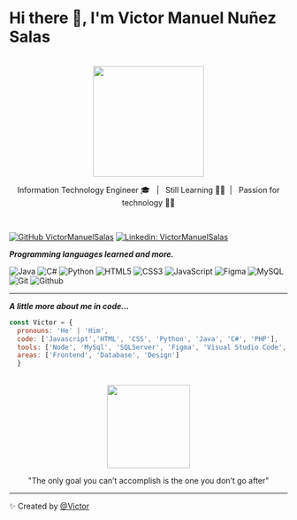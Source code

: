 
<h1>Hi there 👋, I'm Victor Manuel Nuñez Salas</h1> <br>

<div align='center' >
<img  src="https://prezigram-assets.prezicdn.net/7543a29d027e1ef78f2dad7c98409f680532c56d4e515ca8065249d304d41dbd933bd9b377e4369dde6fb2c541e55fe7eaebfe2661441168829a7e339b47f96f" width="200" />
</div>

<p align='center'>Information Technology Engineer 🎓 &nbsp;&nbsp;|&nbsp;&nbsp; Still Learning ✍🏼&nbsp;&nbsp;|&nbsp;&nbsp; Passion for technology 👨‍💻</p>
<br>
<!--
# `README.md` IN PROCESS <img src="https://ecommerce.zeyco.com/LOADER_mm.gif" width="70" />

<img src="https://www.bing.com/th/id/OGC.a68130179ec9bebd0fe70bf7542d6ef8?pid=1.7&rurl=https%3a%2f%2fgifimage.net%2fwp-content%2fuploads%2f2017%2f11%2fimagenes-gif-pinterest-12.gif&ehk=%2fB7%2bsfVKXguKYt3dLp4fQq45BcGIPsbYLFDZxatXboQ%3d" width="80"/>

<img align='right' src="https://www.bing.com/th/id/OGC.5ab3441d2c16133517a2617e5c43457c?pid=1.7&rurl=https%3a%2f%2fi.kinja-img.com%2fgawker-media%2fimage%2fupload%2fs--DV8J5N_I--%2fc_scale%2cfl_progressive%2cq_80%2cw_800%2firgwz4thubaadkxhifes.gif&ehk=xd1q4G6vlngeW65DoHosp2oAueo0J8if6uCWVqqQAYY%3d" width="400"/>


### Hi there 👋
## Welcome 👋
# to my `README.md` 👋

**VictorManuelSalas/VictorManuelSalas** is a ✨ _special_ ✨ repository because its `README.md` (this file) appears on your GitHub profile.
-->


<!--[![Twitter: prueba](https://img.shields.io/twitter/follow/usuario?style=social)](https://twitter.com/usuario)-->

[![GitHub VictorManuelSalas](https://img.shields.io/github/followers/VictorManuelSalas?label=follow&style=social)](https://github.com/VictorManuelSalas)
[![Linkedin: VictorManuelSalas](https://img.shields.io/badge/-VictorManuelSalas-blue?style=flat-square&logo=Linkedin&logoColor=white&link=https://www.linkedin.com/in/victor-manuel-nuñez-salas/)](https://www.linkedin.com/in/victor-manuel-nuñez-salas/)

***Programming languages learned and more.***
<br>


![Java](https://img.shields.io/badge/-Java-E34A86?style=flat-square&logo=java)
![C#](https://img.shields.io/badge/-C%23-blue.svg?style=flat-square&logo=c%2B%2B)
![Python](https://img.shields.io/badge/Python-black?style=flat-square&logo=python&logoColor=green)
![HTML5](https://img.shields.io/badge/html5-%23E34F26.svg?style=flat-square&logo=html5&logoColor=white)
![CSS3](https://img.shields.io/badge/css3-%231572B6.svg?style=flat-square&logo=css3&logoColor=white)
![JavaScript](https://img.shields.io/badge/JavaScript-323330?style=flat-square&logo=javascript&logoColor=F7DF1E)
![Figma](https://img.shields.io/badge/Figma-007ACC?style=flat-square&logo=figma&logoColor=white)
![MySQL](https://img.shields.io/badge/-MySQL-005C84?style=flat-square&logo=mysql&logoColor=black)
![Git](https://img.shields.io/badge/Git-E44C30?style=flat-square&logo=git&logoColor=white)
![Github](https://img.shields.io/badge/GitHub-100000?style=flat-square&logo=github&logoColor=white)



---
***A little more about me in code...***

```javascript
const Victor = {
  pronouns: 'He' | 'Him',
  code: ['Javascript','HTML', 'CSS', 'Python', 'Java', 'C#', 'PHP'], 
  tools: ['Node', 'MySql', 'SQLServer', 'Figma', 'Visual Studio Code', 'Android Studio'],
  areas: ['Frontend', 'Database', 'Design']
  }
```
<br>
<div align='center' >
  <img  src="https://i.pinimg.com/originals/ce/a5/cb/cea5cba8e1b097805c3a54ec6e59a21a.gif" width="150" />

  "The only goal you can’t accomplish is the one you don’t go after"
 </div>

---
✨ Created by [@Victor](https://github.com/VictorManuelSalas)
